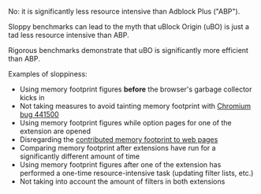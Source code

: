 No: it is significantly less resource intensive than Adblock Plus ("ABP").

Sloppy benchmarks can lead to the myth that uBlock Origin (uBO) is just a tad less resource intensive than ABP.

Rigorous benchmarks demonstrate that uBO is significantly more efficient than ABP.

Examples of sloppiness:

- Using memory footprint figures **before** the browser's garbage collector kicks in
- Not taking measures to avoid tainting memory footprint with [Chromium bug 441500](https://code.google.com/p/chromium/issues/detail?id=441500)
- Using memory footprint figures while option pages for one of the extension are opened
- Disregarding the [contributed memory footprint to web pages](./Contributed-memory-usage:-benchmarks-over-time)
- Comparing memory footprint after extensions have run for a significantly different amount of time
- Using memory footprint figures after one of the extension has performed a one-time resource-intensive task (updating filter lists, etc.)
- Not taking into account the amount of filters in both extensions
